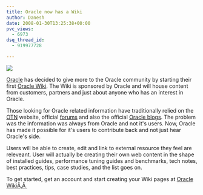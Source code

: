 ```yaml
---
title: Oracle now has a Wiki
author: Danesh
date: 2008-01-30T13:25:38+00:00
pvc_views:
  - 6973
dsq_thread_id:
  - 919977728

---
```

[<img src="http://img163.imageshack.us/img163/9537/oraclewikismb1.jpg" border="0" />][1]

[Oracle][2] has decided to give more to the Oracle community by starting their first [Oracle Wiki][3]. The Wiki is sponsored by Oracle and will house content from customers, partners and just about anyone who has an interest in Oracle.

Those looking for Oracle related information have traditionally relied on the [OTN][4] website, official [forums][5] and also the official [Oracle blogs][6]. The problem was the information was always from Oracle and not it's users. Now, Oracle has made it possible for it's users to contribute back and not just hear Oracle's side.

Users will be able to create, edit and link to external resource they feel are releveant. User will actually be creating their own web content in the shape of installed guides, performance tuning guides and benchmarks, tech notes, best practices, tips, case studies, and the list goes on.

To get started, get an account and start creating your Wiki pages at [Oracle WikiÃ‚Â ][3]

 [1]: http://img238.imageshack.us/img238/4895/oraclewikifk8.jpg
 [2]: http://oracle.com
 [3]: http://wiki.oracle.com/
 [4]: http://otn.oracle.com
 [5]: http://forums.oracle.com/
 [6]: http://blogs.oracle.com